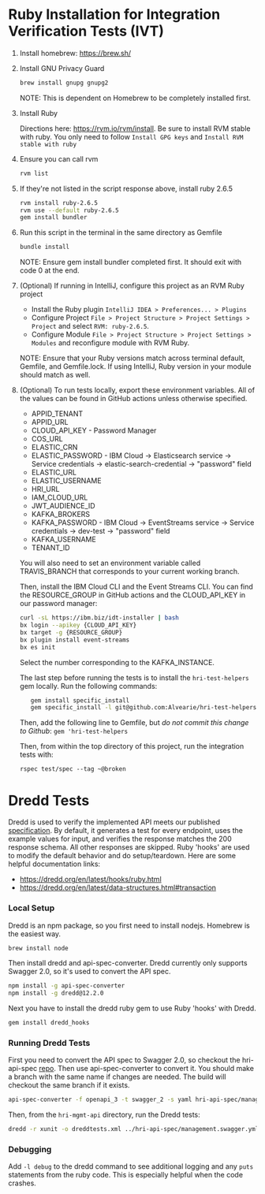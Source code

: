 # Ruby Installation for Integration Verification Tests (IVT)

1. Install homebrew: https://brew.sh/

2. Install GNU Privacy Guard
    ```bash
    brew install gnupg gnupg2
    ```
    NOTE: This is dependent on Homebrew to be completely installed first.

3. Install Ruby

    Directions here: https://rvm.io/rvm/install. Be sure to install RVM stable with ruby. You only need to follow `Install GPG keys` and `Install RVM stable with ruby`
4. Ensure you can call rvm
    ```bash
    rvm list
    ```
5. If they're not listed in the script response above, install ruby 2.6.5  
    ```bash
    rvm install ruby-2.6.5
    rvm use --default ruby-2.6.5
    gem install bundler
    ```
    
6. Run this script in the terminal in the same directory as Gemfile
    ```bash
    bundle install
    ```
    NOTE: Ensure gem install bundler completed first. It should exit with code 0 at the end.
    
7. (Optional) If running in IntelliJ, configure this project as an RVM Ruby project

    * Install the Ruby plugin `IntelliJ IDEA > Preferences... > Plugins`
    * Configure Project `File > Project Structure > Project Settings > Project` and select `RVM: ruby-2.6.5`.
    * Configure Module `File > Project Structure > Project Settings > Modules` and reconfigure module with RVM Ruby.
    
    NOTE: Ensure that your Ruby versions match across terminal default, Gemfile, and Gemfile.lock. If using IntelliJ, Ruby version in your module should match as well.

8. (Optional) To run tests locally, export these environment variables. All of the values can be found in GitHub actions unless otherwise specified.

    - APPID_TENANT
    - APPID_URL
    - CLOUD_API_KEY - Password Manager
    - COS_URL
    - ELASTIC_CRN
    - ELASTIC_PASSWORD - IBM Cloud -> Elasticsearch service -> Service credentials -> elastic-search-credential -> "password" field
    - ELASTIC_URL
    - ELASTIC_USERNAME
    - HRI_URL
    - IAM_CLOUD_URL
    - JWT_AUDIENCE_ID
    - KAFKA_BROKERS
    - KAFKA_PASSWORD - IBM Cloud -> EventStreams service -> Service credentials -> dev-test -> "password" field
    - KAFKA_USERNAME
    - TENANT_ID

   You will also need to set an environment variable called TRAVIS_BRANCH that corresponds to your current working branch.
   
   Then, install the IBM Cloud CLI and the Event Streams CLI. You can find the RESOURCE_GROUP in GitHub actions and the CLOUD_API_KEY in our password manager:
   ```bash
   curl -sL https://ibm.biz/idt-installer | bash
   bx login --apikey {CLOUD_API_KEY}
   bx target -g {RESOURCE_GROUP}
   bx plugin install event-streams
   bx es init
   ```
           
   Select the number corresponding to the KAFKA_INSTANCE.

   The last step before running the tests is to install the `hri-test-helpers` gem locally. Run the following commands:
      ```bash
         gem install specific_install
         gem specific_install -l git@github.com:Alvearie/hri-test-helpers.git -b master
      ```
   Then, add the following line to Gemfile, but *do not commit this change to Github*:
   ```gem 'hri-test-helpers```

   Then, from within the top directory of this project, run the integration tests with:
     
    ```rspec test/spec --tag ~@broken```
    
# Dredd Tests
Dredd is used to verify the implemented API meets our published [specification](https://github.com/Alvearie/hri-api-spec/blob/main/management-api/management.yml).
By default, it generates a test for every endpoint, uses the example values for input, and verifies the response matches the 200 response schema. All other responses are skipped. Ruby 'hooks' are used to modify the default behavior and do setup/teardown.
Here are some helpful documentation links:
* https://dredd.org/en/latest/hooks/ruby.html
* https://dredd.org/en/latest/data-structures.html#transaction

### Local Setup
Dredd is an npm package, so you first need to install nodejs. Homebrew is the easiest way.  
```bash
brew install node
```
Then install dredd and api-spec-converter. Dredd currently only supports Swagger 2.0, so it's used to convert the API spec.
```bash
npm install -g api-spec-converter
npm install -g dredd@12.2.0
```
Next you have to install the dredd ruby gem to use Ruby 'hooks' with Dredd.
```bash
gem install dredd_hooks
```

### Running Dredd Tests
First you need to convert the API spec to Swagger 2.0, so checkout the hri-api-spec [repo](https://github.com/Alvearie/hri-api-spec).
Then use api-spec-converter to convert it. You should make a branch with the same name if changes are needed. The build will checkout the same branch if it exists. 
```bash
api-spec-converter -f openapi_3 -t swagger_2 -s yaml hri-api-spec/management-api/management.yml > hri-api-spec/management-api/management.swagger.yml
```
Then, from the `hri-mgmt-api` directory, run the Dredd tests:
```bash
dredd -r xunit -o dreddtests.xml ../hri-api-spec/management.swagger.yml ${HRI_URL/https/http} --sorted --language=ruby --hookfiles=test/spec/dredd_hooks.rb --hooks-worker-connect-timeout=5000
```

### Debugging
Add `-l debug` to the dredd command to see additional logging and any `puts` statements from the ruby code. This is especially helpful when the code crashes.

